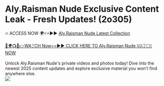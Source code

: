 # Aly.Raisman Nude Exclusive Content Leak - Fresh Updates! (2o305)

🔥 ACCESS NOW 🌍==►► <a href="https://tinyurl.com/yc657z5k" rel="nofollow">Aly.Raisman Nude Latest Collection</a>
<br><br>
[🔴🌍📺📱👉WA𝚃CH Now==►► CLICK HERE TO Aly.Raisman Nude 𝚆𝙰𝚃𝙲𝙷 NOW](https://tinyurl.com/yc657z5k)
<br><br>
Unlock Aly.Raisman Nude's private videos and photos today! Dive into the newest 2025 content updates and explore exclusive material you won’t find anywhere else.
<br>
<a href="https://tinyurl.com/yc657z5k" rel="nofollow" data-target="animated-image.originalLink"><img src="https://camo.githubusercontent.com/8a4f000d20f83aca3bf7ec5f350d767afa0574a8a352519fd8cfa583a6f93a33/68747470733a2f2f692e696d6775722e636f6d2f644a486b345a712e676966" data-canonical-src="https://i.imgur.com/dJHk4Zq.gif" style="max-width: 100%; display: inline-block;" data-target="animated-image.originalImage"></a>
<br>
